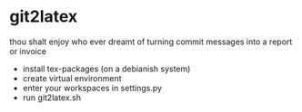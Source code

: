 # git2latex
thou shalt enjoy who ever dreamt of turning commit messages into a report or invoice

- install tex-packages (on a debianish system)
- create virtual environment
- enter your workspaces in settings.py
- run git2latex.sh
